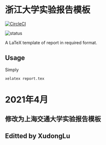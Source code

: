 # 浙江大学实验报告模板

[![CircleCI](https://circleci.com/gh/megrxu/zju-report-latex-template.svg?style=svg)](https://circleci.com/gh/megrxu/zju-report-latex-template)

![status](https://github.com/megrxu/zju-report-latex-template/workflows/Build/badge.svg)

A LaTeX template of report in required format.

## Usage

Simply

```bash
xelatex report.tex
```



# 2021年4月
## 修改为上海交通大学实验报告模板
## Editted by XudongLu
